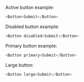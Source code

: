 Active button example:

```js
<Button>Submit</Button>
```

Disabled button example:

```js
<Button disabled>Submit</Button>
```

Primary button example:

```js
<Button primary>Submit</Button>
```

Large button:

```js
<Button large>Submit</Button>
```
